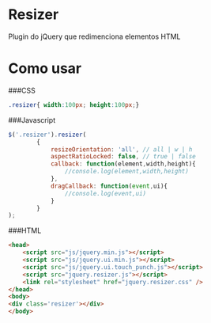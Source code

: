 # Resizer
Plugin do jQuery que redimenciona elementos HTML

# Como usar

###CSS
```css
.resizer{ width:100px; height:100px;}
```    
###Javascript
```javascript
$('.resizer').resizer(
		{
			resizeOrientation: 'all', // all | w | h
			aspectRatioLocked: false, // true | false
			callback: function(element,width,height){
				//console.log(element,width,height)
			},
			dragCallback: function(event,ui){
				//console.log(event,ui)
			}
		}
);
```    
###HTML
```html
<head>
	<script src="js/jquery.min.js"></script>	
	<script src="js/jquery.ui.min.js"></script>
	<script src="js/jquery.ui.touch_punch.js"></script>
	<script src="jquery.resizer.js"></script>
	<link rel="stylesheet" href="jquery.resizer.css" />
</head>
<body>
<div class='resizer'></div>
</body>
```    
